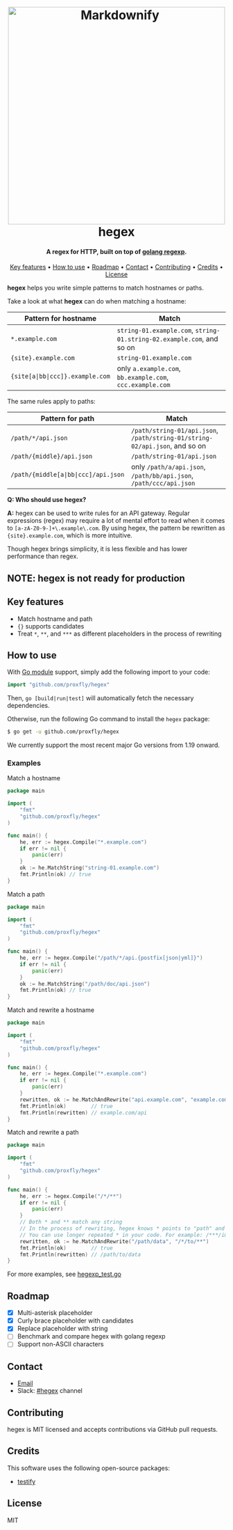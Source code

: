 <h1 align="center">
  <br>
  <img src="https://socialify.git.ci/proxfly/hegex/image?font=Inter&language=1&name=1&owner=1&pattern=Circuit%20Board&theme=Light" alt="Markdownify" width="500">
  <br>
  hegex
  <br>
</h1>

<h4 align="center">A regex for HTTP, built on top
of <a href="https://github.com/golang/go/blob/master/src/regexp/regexp.go" target="_blank">golang regexp</a>.</h4>

<p align="center">
  <a href="#key-features">Key features</a> •
  <a href="#how-to-use">How to use</a> •
  <a href="#roadmap">Roadmap</a> •
  <a href="#contact">Contact</a> •
  <a href="#contributing">Contributing</a> •
  <a href="#credits">Credits</a> •
  <a href="#license">License</a>
</p>

**hegex** helps you write simple patterns to match hostnames or paths.

Take a look at what **hegex** can do when matching a hostname:

| Pattern for hostname             | Match                                                                 |
|----------------------------------|-----------------------------------------------------------------------|
| `*.example.com`                  | `string-01.example.com`, `string-01.string-02.example.com`, and so on |
| `{site}.example.com`             | `string-01.example.com`                                               |
| `{site[a\|bb\|ccc]}.example.com` | only `a.example.com`, `bb.example.com`, `ccc.example.com`             |

The same rules apply to paths:

| Pattern for path                     | Match                                                                       |
|--------------------------------------|-----------------------------------------------------------------------------|
| `/path/*/api.json`                   | `/path/string-01/api.json`, `/path/string-01/string-02/api.json`, and so on |
| `/path/{middle}/api.json`            | `/path/string-01/api.json`                                                  |
| `/path/{middle[a\|bb\|ccc]/api.json` | only `/path/a/api.json`, `/path/bb/api.json`, `/path/ccc/api.json`          |

**Q: Who should use hegex?**

**A:** hegex can be used to write rules for an API gateway. Regular expressions (regex) may require a lot of mental
effort to
read when it comes to `[a-zA-Z0-9-]+\.example\.com`. By using hegex, the pattern be rewritten as `{site}.example.com`,
which is more intuitive.

Though hegex brings simplicity, it is less flexible and has lower performance than regex.

## NOTE: hegex is not ready for production

## Key features

* Match hostname and path
* `{}` supports candidates
* Treat `*`, `**`, and `***` as different placeholders in the process of rewriting

## How to use

With [Go module](https://github.com/golang/go/wiki/Modules) support, simply add the following import to your code:

```go
import "github.com/proxfly/hegex"
```

Then, `go [build|run|test]` will automatically fetch the necessary dependencies.

Otherwise, run the following Go command to install the `hegex` package:

```sh
$ go get -u github.com/proxfly/hegex
```

We currently support the most recent major Go versions from 1.19 onward.
### Examples

Match a hostname

```go
package main

import (
	"fmt"
	"github.com/proxfly/hegex"
)

func main() {
	he, err := hegex.Compile("*.example.com")
	if err != nil {
		panic(err)
	}
	ok := he.MatchString("string-01.example.com")
	fmt.Println(ok) // true
}
```

Match a path

```go
package main

import (
	"fmt"
	"github.com/proxfly/hegex"
)

func main() {
	he, err := hegex.Compile("/path/*/api.{postfix[json|yml]}")
	if err != nil {
		panic(err)
	}
	ok := he.MatchString("/path/doc/api.json")
	fmt.Println(ok) // true
}
```

Match and rewrite a hostname

```go
package main

import (
	"fmt"
	"github.com/proxfly/hegex"
)

func main() {
	he, err := hegex.Compile("*.example.com")
	if err != nil {
		panic(err)
	}
	rewritten, ok := he.MatchAndRewrite("api.example.com", "example.com/*")
	fmt.Println(ok)        // true
	fmt.Println(rewritten) // example.com/api
}
```

Match and rewrite a path

```go
package main

import (
	"fmt"
	"github.com/proxfly/hegex"
)

func main() {
	he, err := hegex.Compile("/*/**")
	if err != nil {
		panic(err)
	}
	// Both * and ** match any string
	// In the process of rewriting, hegex knows * points to "path" and ** points to "data"
	// You can use longer repeated * in your code. For example: /***/image/*/**.jpg
	rewritten, ok := he.MatchAndRewrite("/path/data", "/*/to/**")
	fmt.Println(ok)        // true
	fmt.Println(rewritten) // /path/to/data
}
```

For more examples, see [hegexp_test.go](hegexp_test.go)

## Roadmap

- [x] Multi-asterisk placeholder
- [x] Curly brace placeholder with candidates
- [x] Replace placeholder with string
- [ ] Benchmark and compare hegex with golang regexp
- [ ] Support non-ASCII characters

## Contact

* [Email](mailto:github-contributing.ra2t5@simplelogin.com?subject=hegex%20Feedback)
* Slack: [#hegex](https://clementrepo.slack.com/archives/C05G65BLYUA) channel

## Contributing

hegex is MIT licensed and accepts contributions via GitHub pull requests.

## Credits

This software uses the following open-source packages:

- [testify](https://github.com/stretchr/testify)

## License

MIT